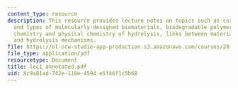 ```yaml
---
content_type: resource
description: This resource provides lecture notes on topics such as current approaches
  and types of molecularly-designed biomaterials, biodegradable polymeric solids,
  chemistry and physical chemistry of hydrolysis, links between materials structure
  and hydrolysis mechanisms.
file: https://ol-ocw-studio-app-production.s3.amazonaws.com/courses/20-462j-molecular-principles-of-biomaterials-spring-2006/8c9a81ad742e118e4594e5f46f1c5b68_lec1_annotated.pdf
file_type: application/pdf
resourcetype: Document
title: lec1_annotated.pdf
uid: 8c9a81ad-742e-118e-4594-e5f46f1c5b68
---
```

